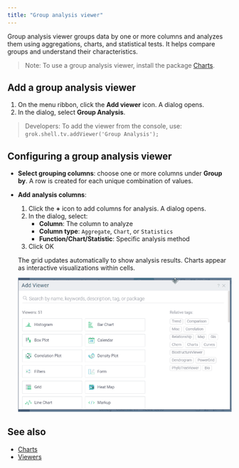 ```yaml
---
title: "Group analysis viewer"
---
```


Group analysis viewer groups data by one or more columns and analyzes them using aggregations, charts, and statistical tests. It helps compare groups and understand their characteristics.

>Note: To use a group analysis viewer, install the package
[Charts](https://github.com/datagrok-ai/public/tree/master/packages/Charts).

## Add a group analysis viewer

1. On the menu ribbon, click the **Add viewer** icon. A dialog opens.
1. In the dialog, select **Group Analysis**.

> Developers: To add the viewer from the console, use:
 `grok.shell.tv.addViewer('Group Analysis');` 

## Configuring a group analysis viewer

* **Select grouping columns**: choose one or more columns under **Group by**. A row is created for each unique combination of values.
* **Add analysis columns**: 
  1. Click the **+** icon to add columns for analysis. A dialog opens.
  1. In the dialog, select:
      * **Column**: The column to analyze
      * **Column type**: `Aggregate`, `Chart`, or `Statistics`
      * **Function/Chart/Statistic**: Specific analysis method
  1. Click OK
  
  The grid updates automatically to show analysis results. Charts appear as interactive visualizations within cells.

   ![Group analysis viewer](img/group-analysis.gif "Group analysis viewer")

## See also
  
- [Charts](https://github.com/datagrok-ai/public/tree/master/packages/Charts)  
- [Viewers](viewers.md)